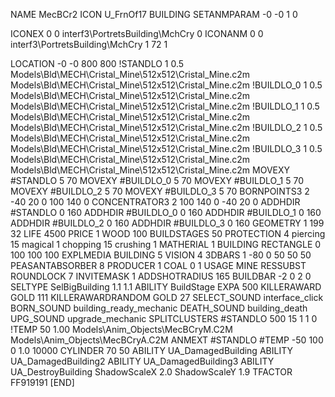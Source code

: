 NAME MecBCr2
ICON U_FrnOf17
BUILDING
SETANMPARAM -0 -0 1 0

ICONEX 0 0 interf3\PortretsBuilding\MchCry 0
ICONANM 0 0 interf3\PortretsBuilding\MchCry 1 72 1

LOCATION -0 -0 800 800
!STANDLO      1 0.5 Models\Bld\MECH\Cristal_Mine\512x512\Cristal_Mine.c2m Models\Bld\MECH\Cristal_Mine\512x512\Cristal_Mine.c2m
!BUILDLO_0    1 0.5 Models\Bld\MECH\Cristal_Mine\512x512\Cristal_Mine.c2m Models\Bld\MECH\Cristal_Mine\512x512\Cristal_Mine.c2m
!BUILDLO_1    1 0.5 Models\Bld\MECH\Cristal_Mine\512x512\Cristal_Mine.c2m Models\Bld\MECH\Cristal_Mine\512x512\Cristal_Mine.c2m
!BUILDLO_2    1 0.5 Models\Bld\MECH\Cristal_Mine\512x512\Cristal_Mine.c2m Models\Bld\MECH\Cristal_Mine\512x512\Cristal_Mine.c2m
!BUILDLO_3    1 0.5 Models\Bld\MECH\Cristal_Mine\512x512\Cristal_Mine.c2m Models\Bld\MECH\Cristal_Mine\512x512\Cristal_Mine.c2m
MOVEXY #STANDLO   5 70
MOVEXY #BUILDLO_0 5 70
MOVEXY #BUILDLO_1 5 70
MOVEXY #BUILDLO_2 5 70
MOVEXY #BUILDLO_3 5 70
BORNPOINTS3 2 -40 20 0 100 140 0
CONCENTRATOR3 2 100 140 0 -40 20 0
ADDHDIR #STANDLO 0 160
ADDHDIR #BUILDLO_0 0 160
ADDHDIR #BUILDLO_1 0 160
ADDHDIR #BUILDLO_2 0 160
ADDHDIR #BUILDLO_3 0 160
GEOMETRY 1 199 32
LIFE     4500
PRICE 1 WOOD 100
BUILDSTAGES 50
PROTECTION 4 piercing 15 magical 1 chopping 15 crushing 1
MATHERIAL 1 BUILDING
RECTANGLE    0 100 100 100
EXPLMEDIA BUILDING 5
VISION 4
3DBARS 1 -80 0 50 50 50
PEASANTABSORBER 8
PRODUCER        1 COAL 0 1
USAGE MINE
RESSUBST
ROUNDLOCK 7
INVITEMASK 1
ADDSHOTRADIUS 165
BUILDBAR -2 0 2 0
SELTYPE SelBigBuilding 1.1 1.1
ABILITY BuildStage
EXPA 500
KILLERAWARD             GOLD 111
KILLERAWARDRANDOM       GOLD 27
SELECT_SOUND interface_click
BORN_SOUND building_ready_mechanic
DEATH_SOUND building_death
UPG_SOUND upgrade_mechanic
SPLITCLUSTERS #STANDLO 500 15 1 1 0
!TEMP 50 1.00 Models\Anim_Objects\MecBCryM.C2M Models\Anim_Objects\MecBCryA.C2M
ANMEXT #STANDLO #TEMP -50 100 0 1.0 10000
CYLINDER 70 50
ABILITY UA_DamagedBuilding
ABILITY UA_DamagedBuilding2
ABILITY UA_DamagedBuilding3
ABILITY UA_DestroyBuilding
ShadowScaleX 2.0
ShadowScaleY 1.9
TFACTOR FF919191
[END]
